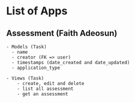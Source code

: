 # List of Apps 
## Assessment (Faith Adeosun)
    - Models (Task)
      - name
      - creator (FK => user)
      - timestamps (date_created and date_updated)
      - application_type
    
    - Views (Task)
        - create, edit and delete
        - list all assessment
        - get an assessment
    